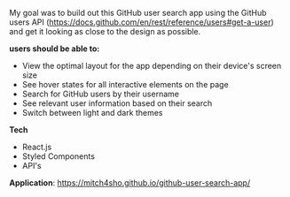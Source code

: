 My goal was to build out this GitHub user search app using the GitHub users API (https://docs.github.com/en/rest/reference/users#get-a-user) and get it looking as close to the design as possible.

**users should be able to:**

- View the optimal layout for the app depending on their device's screen size
- See hover states for all interactive elements on the page
- Search for GitHub users by their username
- See relevant user information based on their search
- Switch between light and dark themes

**Tech**
- React.js
- Styled Components
- API's

**Application**: https://mitch4sho.github.io/github-user-search-app/
